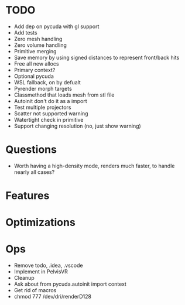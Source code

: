 # TODO
- Add dep on pycuda with gl support
- Add tests
- Zero mesh handling
- Zero volume handling
- Primitive merging
- Save memory by using signed distances to represent front/back hits
- Free all new allocs
- Primary context?
- Optional pycuda
- WSL fallback, on by defualt
- Pyrender morph targets
- Classmethod that loads mesh from stl file
- Autoinit don't do it as a import
- Test multiple projectors
- Scatter not supported warning
- Watertight check in primitive
- Support changing resolution (no, just show warning)

<!-- - Mesh priorities (is necessary?) -->

<!-- - Return peeling array up to 8 -->
<!-- - Support multi material -->
<!-- - Support more than 8 peels -->
<!-- - Zero copy buffers to cuda -->

# Questions
- Worth having a high-density mode, renders much faster, to handle nearly all cases?

# Features
<!-- - Use winding order in renderer -->
<!-- - Confirm mesh cutout -->
<!-- - Morph targets -->
<!-- - Min/max alpha -->
<!-- - Integrate API for meshes and volumes -->
<!-- - Fix attenuate outside volume -->


# Optimizations
<!-- - On gpu sort -->
<!-- - On gpu ray generation -->
<!-- - Mesh instancing -->
<!-- - Save memory by merging same-material mesh raycast hits -->
<!-- - On gpu ray from and to gen -->

<!-- - Data stay on GPU -->
<!-- - Reuse tree for non blend meshes -->
<!-- - Use rasterization method -->
<!-- - Fast mode rasterization -->
<!-- - On GPU morph targets -->

# Ops
- Remove todo, .idea, .vscode
- Implement in PelvisVR
- Cleanup
- Ask about     from pycuda.autoinit import context
- Get rid of macros
- chmod 777 /dev/dri/renderD128
